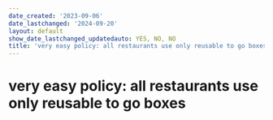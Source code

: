 ```yaml
---
date_created: '2023-09-06'
date_lastchanged: '2024-09-20'
layout: default
show_date_lastchanged_updatedauto: YES, NO, NO
title: 'very easy policy: all restaurants use only reusable to go boxes'
---
```


# very easy policy: all restaurants use only reusable to go boxes

